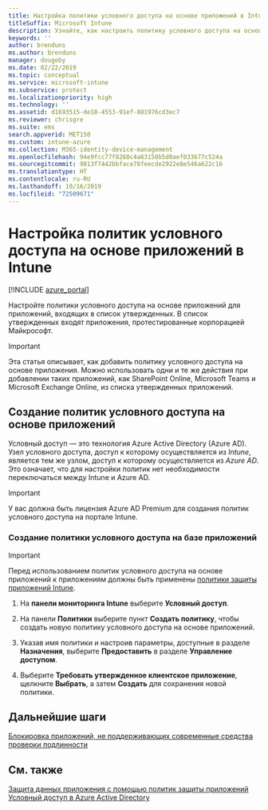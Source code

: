 ```yaml
---
title: Настройка политики условного доступа на основе приложений в Intune
titleSuffix: Microsoft Intune
description: Узнайте, как настроить политику условного доступа на основе приложений в Intune.
keywords: ''
author: brenduns
ms.author: brenduns
manager: dougeby
ms.date: 02/22/2019
ms.topic: conceptual
ms.service: microsoft-intune
ms.subservice: protect
ms.localizationpriority: high
ms.technology: ''
ms.assetid: d1693515-de18-4553-91ef-801976cd3ec7
ms.reviewer: chrisgre
ms.suite: ems
search.appverid: MET150
ms.custom: intune-azure
ms.collection: M365-identity-device-management
ms.openlocfilehash: 94e9fcc77f8260c4a63150b5d0aef033677c524a
ms.sourcegitcommit: 9013f7442bbface78feecde2922e8e546a622c16
ms.translationtype: HT
ms.contentlocale: ru-RU
ms.lasthandoff: 10/16/2019
ms.locfileid: "72509671"
---
```

# <a name="set-up-app-based-conditional-access-policies-with-intune"></a>Настройка политик условного доступа на основе приложений в Intune

[!INCLUDE [azure_portal](../includes/azure_portal.md)]

Настройте политики условного доступа на основе приложений для приложений, входящих в список утвержденных. В список утвержденных входят приложения, протестированные корпорацией Майкрософт.

> [!IMPORTANT]
> Эта статья описывает, как добавить политику условного доступа на основе приложения. Можно использовать одни и те же действия при добавлении таких приложений, как SharePoint Online, Microsoft Teams и Microsoft Exchange Online, из списка утвержденных приложений.

## <a name="create-app-based-conditional-access-policies"></a>Создание политик условного доступа на основе приложений
Условный доступ — это технология Azure Active Directory (Azure AD). Узел условного доступа, доступ к которому осуществляется из *Intune*, является тем же узлом, доступ к которому осуществляется из *Azure AD*. Это означает, что для настройки политик нет необходимости переключаться между Intune и Azure AD.

> [!IMPORTANT]
> У вас должна быть лицензия Azure AD Premium для создания политик условного доступа на портале Intune.

### <a name="to-create-an-app-based-conditional-access-policy"></a>Создание политики условного доступа на базе приложений

> [!IMPORTANT]
> Перед использованием политик условного доступа на основе приложений к приложениям должны быть применены [политики защиты приложений Intune](../apps/app-protection-policies.md).

1. На **панели мониторинга Intune** выберите **Условный доступ**.

2. На панели **Политики** выберите пункт **Создать политику**, чтобы создать новую политику условного доступа на основе приложений.

4. Указав имя политики и настроив параметры, доступные в разделе **Назначения**, выберите **Предоставить** в разделе **Управление доступом**.

5. Выберите **Требовать утвержденное клиентское приложение**, щелкните **Выбрать**, а затем **Создать** для сохранения новой политики.

## <a name="next-steps"></a>Дальнейшие шаги
[Блокировка приложений, не поддерживающих современные средства проверки подлинности](app-modern-authentication-block.md)

## <a name="see-also"></a>См. также

[Защита данных приложения с помощью политик защиты приложений](../apps/app-protection-policies.md)
[Условный доступ в Azure Active Directory](https://docs.microsoft.com/azure/active-directory/active-directory-conditional-access)
